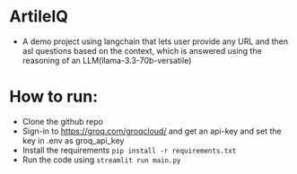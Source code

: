 # ArtileIQ 
- A demo project using langchain that lets user provide any URL and then asl questions based on the context, which is answered using the reasoning of an LLM(llama-3.3-70b-versatile)

# How to run:
- Clone the github repo
- Sign-in to https://groq.com/groqcloud/ and get an api-key and set the key in .env as groq_api_key
- Install the requirements `pip install -r requirements.txt`
- Run the code using `streamlit run main.py`
